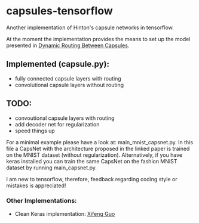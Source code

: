 # capsules-tensorflow
Another implementation of Hinton's capsule networks in tensorflow.

At the moment the implementation provides the means to set up the model presented in [Dynamic Routing Between Capsules](https://arxiv.org/abs/1710.09829).

## Implemented (capsule.py): 
* fully connected capsule layers with routing
* convolutional capsule layers without routing

## TODO:
* convoutional capsule layers with routing
* add decoder net for regularization
* speed things up

For a minimal example please have a look at: main_mnist_capsnet.py. In this file a CapsNet with the architecture proposed in the
linked paper is trained on the MNIST dataset (without regularization). Alternatively, if you have keras installed you can train the same CapsNet on the fashion MNIST dataset by running main_capsnet.py.

I am new to tensorflow, therefore, feedback regarding coding style or mistakes is appreciated!

### Other Implementations:
* Clean Keras implementation: [Xifeng Guo](https://github.com/XifengGuo/CapsNet-Keras)

